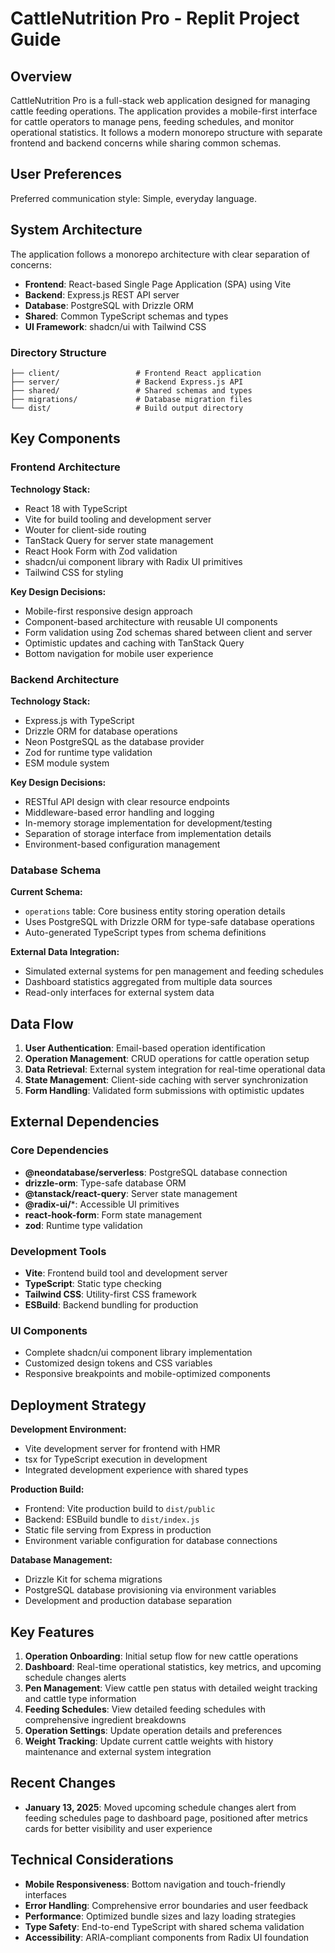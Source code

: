 # CattleNutrition Pro - Replit Project Guide

## Overview

CattleNutrition Pro is a full-stack web application designed for managing cattle feeding operations. The application provides a mobile-first interface for cattle operators to manage pens, feeding schedules, and monitor operational statistics. It follows a modern monorepo structure with separate frontend and backend concerns while sharing common schemas.

## User Preferences

Preferred communication style: Simple, everyday language.

## System Architecture

The application follows a monorepo architecture with clear separation of concerns:

- **Frontend**: React-based Single Page Application (SPA) using Vite
- **Backend**: Express.js REST API server
- **Database**: PostgreSQL with Drizzle ORM
- **Shared**: Common TypeScript schemas and types
- **UI Framework**: shadcn/ui with Tailwind CSS

### Directory Structure

```
├── client/                 # Frontend React application
├── server/                 # Backend Express.js API
├── shared/                 # Shared schemas and types
├── migrations/             # Database migration files
└── dist/                   # Build output directory
```

## Key Components

### Frontend Architecture

**Technology Stack:**
- React 18 with TypeScript
- Vite for build tooling and development server
- Wouter for client-side routing
- TanStack Query for server state management
- React Hook Form with Zod validation
- shadcn/ui component library with Radix UI primitives
- Tailwind CSS for styling

**Key Design Decisions:**
- Mobile-first responsive design approach
- Component-based architecture with reusable UI components
- Form validation using Zod schemas shared between client and server
- Optimistic updates and caching with TanStack Query
- Bottom navigation for mobile user experience

### Backend Architecture

**Technology Stack:**
- Express.js with TypeScript
- Drizzle ORM for database operations
- Neon PostgreSQL as the database provider
- Zod for runtime type validation
- ESM module system

**Key Design Decisions:**
- RESTful API design with clear resource endpoints
- Middleware-based error handling and logging
- In-memory storage implementation for development/testing
- Separation of storage interface from implementation details
- Environment-based configuration management

### Database Schema

**Current Schema:**
- `operations` table: Core business entity storing operation details
- Uses PostgreSQL with Drizzle ORM for type-safe database operations
- Auto-generated TypeScript types from schema definitions

**External Data Integration:**
- Simulated external systems for pen management and feeding schedules
- Dashboard statistics aggregated from multiple data sources
- Read-only interfaces for external system data

## Data Flow

1. **User Authentication**: Email-based operation identification
2. **Operation Management**: CRUD operations for cattle operation setup
3. **Data Retrieval**: External system integration for real-time operational data
4. **State Management**: Client-side caching with server synchronization
5. **Form Handling**: Validated form submissions with optimistic updates

## External Dependencies

### Core Dependencies
- **@neondatabase/serverless**: PostgreSQL database connection
- **drizzle-orm**: Type-safe database ORM
- **@tanstack/react-query**: Server state management
- **@radix-ui/***: Accessible UI primitives
- **react-hook-form**: Form state management
- **zod**: Runtime type validation

### Development Tools
- **Vite**: Frontend build tool and development server
- **TypeScript**: Static type checking
- **Tailwind CSS**: Utility-first CSS framework
- **ESBuild**: Backend bundling for production

### UI Components
- Complete shadcn/ui component library implementation
- Customized design tokens and CSS variables
- Responsive breakpoints and mobile-optimized components

## Deployment Strategy

**Development Environment:**
- Vite development server for frontend with HMR
- tsx for TypeScript execution in development
- Integrated development experience with shared types

**Production Build:**
- Frontend: Vite production build to `dist/public`
- Backend: ESBuild bundle to `dist/index.js`
- Static file serving from Express in production
- Environment variable configuration for database connections

**Database Management:**
- Drizzle Kit for schema migrations
- PostgreSQL database provisioning via environment variables
- Development and production database separation

## Key Features

1. **Operation Onboarding**: Initial setup flow for new cattle operations
2. **Dashboard**: Real-time operational statistics, key metrics, and upcoming schedule changes alerts
3. **Pen Management**: View cattle pen status with detailed weight tracking and cattle type information
4. **Feeding Schedules**: View detailed feeding schedules with comprehensive ingredient breakdowns
5. **Operation Settings**: Update operation details and preferences
6. **Weight Tracking**: Update current cattle weights with history maintenance and external system integration

## Recent Changes

- **January 13, 2025**: Moved upcoming schedule changes alert from feeding schedules page to dashboard page, positioned after metrics cards for better visibility and user experience

## Technical Considerations

- **Mobile Responsiveness**: Bottom navigation and touch-friendly interfaces
- **Error Handling**: Comprehensive error boundaries and user feedback
- **Performance**: Optimized bundle sizes and lazy loading strategies
- **Type Safety**: End-to-end TypeScript with shared schema validation
- **Accessibility**: ARIA-compliant components from Radix UI foundation